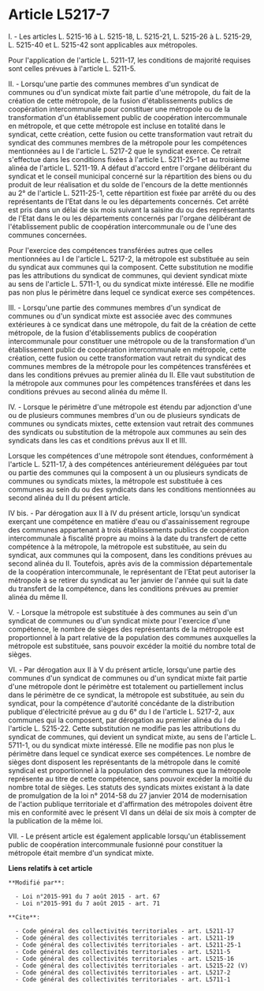 # Article L5217-7

I. - Les articles L. 5215-16 à L. 5215-18, L. 5215-21, L. 5215-26 à L. 5215-29, L. 5215-40 et L. 5215-42 sont applicables aux
métropoles. 

Pour l'application de l'article L. 5211-17, les conditions de majorité requises sont celles prévues à l'article L. 5211-5. 

II. - Lorsqu'une partie des communes membres d'un syndicat de communes ou d'un syndicat mixte fait partie d'une métropole, du
fait de la création de cette métropole, de la fusion d'établissements publics de coopération intercommunale pour constituer
une métropole ou de la transformation d'un établissement public de coopération intercommunale en métropole, et que cette
métropole est incluse en totalité dans le syndicat, cette création, cette fusion ou cette transformation vaut retrait du
syndicat des communes membres de la métropole pour les compétences mentionnées au I de l'article L. 5217-2 que le syndicat
exerce. Ce retrait s'effectue dans les conditions fixées à l'article L. 5211-25-1 et au troisième alinéa de l'article L.
5211-19. A défaut d'accord entre l'organe délibérant du syndicat et le conseil municipal concerné sur la répartition des
biens ou du produit de leur réalisation et du solde de l'encours de la dette mentionnés au 2° de l'article L. 5211-25-1,
cette répartition est fixée par arrêté du ou des représentants de l'Etat dans le ou les départements concernés. Cet arrêté
est pris dans un délai de six mois suivant la saisine du ou des représentants de l'Etat dans le ou les départements concernés
par l'organe délibérant de l'établissement public de coopération intercommunale ou de l'une des communes concernées. 

Pour l'exercice des compétences transférées autres que celles mentionnées au I de l'article L. 5217-2, la métropole est
substituée au sein du syndicat aux communes qui la composent. Cette substitution ne modifie pas les attributions du syndicat
de communes, qui devient syndicat mixte au sens de l'article L. 5711-1, ou du syndicat mixte intéressé. Elle ne modifie pas
non plus le périmètre dans lequel ce syndicat exerce ses compétences. 

III. - Lorsqu'une partie des communes membres d'un syndicat de communes ou d'un syndicat mixte est associée avec des communes
extérieures à ce syndicat dans une métropole, du fait de la création de cette métropole, de la fusion d'établissements
publics de coopération intercommunale pour constituer une métropole ou de la transformation d'un établissement public de
coopération intercommunale en métropole, cette création, cette fusion ou cette transformation vaut retrait du syndicat des
communes membres de la métropole pour les compétences transférées et dans les conditions prévues au premier alinéa du II.
Elle vaut substitution de la métropole aux communes pour les compétences transférées et dans les conditions prévues au second
alinéa du même II. 

IV. - Lorsque le périmètre d'une métropole est étendu par adjonction d'une ou de plusieurs communes membres d'un ou de
plusieurs syndicats de communes ou syndicats mixtes, cette extension vaut retrait des communes des syndicats ou substitution
de la métropole aux communes au sein des syndicats dans les cas et conditions prévus aux II et III. 

Lorsque les compétences d'une métropole sont étendues, conformément à l'article L. 5211-17, à des compétences antérieurement
déléguées par tout ou partie des communes qui la composent à un ou plusieurs syndicats de communes ou syndicats mixtes, la
métropole est substituée à ces communes au sein du ou des syndicats dans les conditions mentionnées au second alinéa du II du
présent article. 

IV bis. - Par dérogation aux II à IV du présent article, lorsqu'un syndicat exerçant une compétence en matière d'eau ou
d'assainissement regroupe des communes appartenant à trois établissements publics de coopération intercommunale à fiscalité
propre au moins à la date du transfert de cette compétence à la métropole, la métropole est substituée, au sein du syndicat,
aux communes qui la composent, dans les conditions prévues au second alinéa du II. Toutefois, après avis de la commission
départementale de la coopération intercommunale, le représentant de l'Etat peut autoriser la métropole à se retirer du
syndicat au 1er janvier de l'année qui suit la date du transfert de la compétence, dans les conditions prévues au premier
alinéa du même II. 

V. - Lorsque la métropole est substituée à des communes au sein d'un syndicat de communes ou d'un syndicat mixte pour
l'exercice d'une compétence, le nombre de sièges des représentants de la métropole est proportionnel à la part relative de la
population des communes auxquelles la métropole est substituée, sans pouvoir excéder la moitié du nombre total de sièges. 

VI. - Par dérogation aux II à V du présent article, lorsqu'une partie des communes d'un syndicat de communes ou d'un syndicat
mixte fait partie d'une métropole dont le périmètre est totalement ou partiellement inclus dans le périmètre de ce syndicat,
la métropole est substituée, au sein du syndicat, pour la compétence d'autorité concédante de la distribution publique
d'électricité prévue au g du 6° du I de l'article L. 5217-2, aux communes qui la composent, par dérogation au premier alinéa
du I de l'article L. 5215-22. Cette substitution ne modifie pas les attributions du syndicat de communes, qui devient un
syndicat mixte, au sens de l'article L. 5711-1, ou du syndicat mixte intéressé. Elle ne modifie pas non plus le périmètre
dans lequel ce syndicat exerce ses compétences. Le nombre de sièges dont disposent les représentants de la métropole dans le
comité syndical est proportionnel à la population des communes que la métropole représente au titre de cette compétence, sans
pouvoir excéder la moitié du nombre total de sièges. Les statuts des syndicats mixtes existant à la date de promulgation de
la loi n° 2014-58 du 27 janvier 2014 de modernisation de l'action publique territoriale et d'affirmation des métropoles
doivent être mis en conformité avec le présent VI dans un délai de six mois à compter de la publication de la même loi.

VII. - Le présent article est également applicable lorsqu'un établissement public de coopération intercommunale fusionné pour
constituer la métropole était membre d'un syndicat mixte.

**Liens relatifs à cet article**

	**Modifié par**:

	  - Loi n°2015-991 du 7 août 2015 - art. 67
	  - Loi n°2015-991 du 7 août 2015 - art. 71

	**Cite**:

	  - Code général des collectivités territoriales - art. L5211-17
	  - Code général des collectivités territoriales - art. L5211-19
	  - Code général des collectivités territoriales - art. L5211-25-1
	  - Code général des collectivités territoriales - art. L5211-5
	  - Code général des collectivités territoriales - art. L5215-16
	  - Code général des collectivités territoriales - art. L5215-22 (V)
	  - Code général des collectivités territoriales - art. L5217-2
	  - Code général des collectivités territoriales - art. L5711-1
